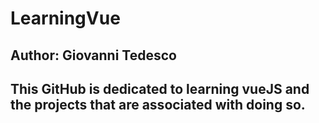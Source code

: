 # LearningVue

## Author: **Giovanni Tedesco**


## This GitHub is dedicated to learning vueJS and the projects that are associated with doing so.
